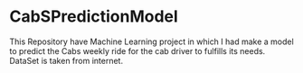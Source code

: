 # CabSPredictionModel
This Repository have Machine Learning project in which I had make a model to predict the Cabs weekly ride for the cab driver to fulfills its needs. DataSet is taken from internet. 
